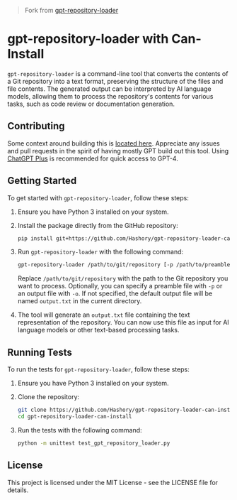 > Fork from
> [gpt-repository-loader](https://github.com/mpoon/gpt-repository-loader)

# gpt-repository-loader with **Can-Install**

`gpt-repository-loader` is a command-line tool that converts the contents of a
Git repository into a text format, preserving the structure of the files and
file contents. The generated output can be interpreted by AI language models,
allowing them to process the repository's contents for various tasks, such as
code review or documentation generation.

## Contributing

Some context around building this is
[located here](https://github.com/mpoon/gpt-repository-loader/discussions/18).
Appreciate any issues and pull requests in the spirit of having mostly GPT build
out this tool. Using [ChatGPT Plus](https://chat.openai.com/) is recommended for
quick access to GPT-4.

## Getting Started

To get started with `gpt-repository-loader`, follow these steps:

1. Ensure you have Python 3 installed on your system.
2. Install the package directly from the GitHub repository:

   ```bash
   pip install git+https://github.com/Hashory/gpt-repository-loader-can-install.git
   ```

3. Run `gpt-repository-loader` with the following command:

   ```bash
   gpt-repository-loader /path/to/git/repository [-p /path/to/preamble.txt] [-o /path/to/output_file.txt]
   ```

   Replace `/path/to/git/repository` with the path to the Git repository you
   want to process. Optionally, you can specify a preamble file with `-p` or an
   output file with `-o`. If not specified, the default output file will be
   named `output.txt` in the current directory.

4. The tool will generate an `output.txt` file containing the text
   representation of the repository. You can now use this file as input for AI
   language models or other text-based processing tasks.

## Running Tests

To run the tests for `gpt-repository-loader`, follow these steps:

1. Ensure you have Python 3 installed on your system.
2. Clone the repository:

   ```bash
   git clone https://github.com/Hashory/gpt-repository-loader-can-install.git
   cd gpt-repository-loader-can-install
   ```

3. Run the tests with the following command:

   ```bash
   python -m unittest test_gpt_repository_loader.py
   ```

## License

This project is licensed under the MIT License - see the LICENSE file for
details.
